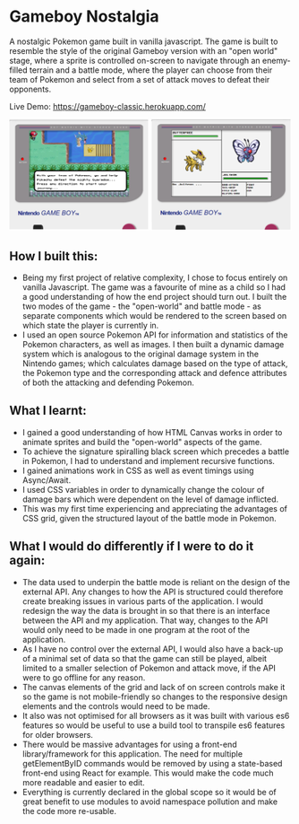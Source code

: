 # Gameboy Nostalgia
A nostalgic Pokemon game built in vanilla javascript. The game is built to resemble the style of the original Gameboy version with an "open world" stage, where a sprite is controlled on-screen to navigate through an enemy-filled terrain and a battle mode, where the player can choose from their team of Pokemon and select from a set of attack moves to defeat their opponents. 

Live Demo: https://gameboy-classic.herokuapp.com/

<img src="./Thumbnail.png">

## How I built this:
* Being my first project of relative complexity, I chose to focus entirely on vanilla Javascript. The game was a favourite of mine as a child so I had a good understanding of how the end project should turn out. I built the two modes of the game - the "open-world" and battle mode - as separate components which would be rendered to the screen based on which state the player is currently in.
* I used an open source Pokemon API for information and statistics of the Pokemon characters, as well as images. I then built a dynamic damage system which is analogous to the original damage system in the Nintendo games; which calculates damage based on the type of attack, the Pokemon type and the corresponding attack and defence attributes of both the attacking and defending Pokemon.  

## What I learnt:
* I gained a good understanding of how HTML Canvas works in order to animate sprites and build the "open-world" aspects of the game.
* To achieve the signature spiralling black screen which precedes a battle in Pokemon, I had to understand and implement recursive functions.
* I gained  animations work in CSS as well as event timings using Async/Await.
* I used CSS variables in order to dynamically change the colour of damage bars which were dependent on the level of damage inflicted.
* This was my first time experiencing and appreciating the advantages of CSS grid, given the structured layout of the battle mode in Pokemon.

## What I would do differently if I were to do it again:
* The data used to underpin the battle mode is reliant on the design of the external API. Any changes to how the API is structured could therefore create breaking issues in various parts of the application. I would redesign the way the data is brought in so that there is an interface between the API and my application. That way, changes to the API would only need to be made in one program at the root of the application.
* As I have no control over the external API, I would also have a back-up of a minimal set of data so that the game can still be played, albeit limited to a smaller selection of Pokemon and attack move, if the API were to go offline for any reason.
* The canvas elements of the grid and lack of on screen controls make it so the game is not mobile-friendly so changes to the responsive design elements and the controls would need to be made.
* It also was not optimised for all browsers as it was built with various es6 features so would be useful to use a build tool to transpile es6 features for older browsers.
* There would be massive advantages for using a front-end library/framework for this application. The need for multiple getElementByID commands would be removed by using a state-based front-end using React for example. This would make the code much more readable and easier to edit.
* Everything is currently declared in the global scope so it would be of great benefit to use modules to avoid namespace pollution and make the code more re-usable.
